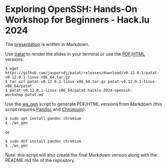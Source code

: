 # Exploring OpenSSH: Hands-On Workshop for Beginners - Hack.lu 2024

The [presentation](https://github.com/wllm-rbnt/hacklu-2024-openssh-workshop/blob/main/hacklu-2024-openssh-workshop.patat.md) is written in Markdown.

Use [patat](https://github.com/jaspervdj/patat) to render the slides in your terminal or use the [PDF](https://github.com/wllm-rbnt/hacklu-2024-openssh-workshop/blob/main/hacklu-2024-openssh-workshop.pdf)/[HTML](https://github.com/wllm-rbnt/hacklu-2024-openssh-workshop/blob/main/hacklu-2024-openssh-workshop.html) versions.

    $ wget https://github.com/jaspervdj/patat/releases/download/v0.12.0.1/patat-v0.12.0.1-linux-x86_64.tar.gz
    $ tar xzf patat-v0.12.0.1-linux-x86_64.tar.gz patat-v0.12.0.1-linux-x86_64/patat
    $ patat-v0.12.0.1-linux-x86_64/patat hacklu-2024-openssh-workshop.patat.md

Use the [ws_gen](https://github.com/wllm-rbnt/hacklu-2024-openssh-workshop/blob/main/ws_gen) script to generate PDF/HTML versions from Markdown (this script requires [Pandoc](https://pandoc.org/) and [Chromium](https://www.chromium.org/Home/)):

    $ sudo apt install pandoc chromium
    $ ./ws_gen

or

    $ sudo dnf install pandoc chromium
    $ ./ws_gen

Note: this script will also create the final Markdown version along with the
README.md file of the repository.
